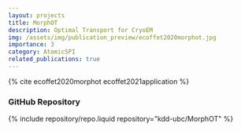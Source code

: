 ```yaml
---
layout: projects
title: MorphOT
description: Optimal Transport for CryoEM
img: /assets/img/publication_preview/ecoffet2020morphot.jpg
importance: 3
category: AtomicSPI
related_publications: true
---
```

{% cite ecoffet2020morphot ecoffet2021application %}

### GitHub Repository
{% include repository/repo.liquid repository="kdd-ubc/MorphOT" %}
